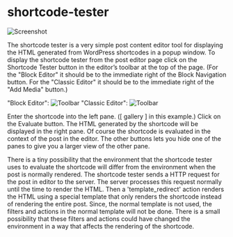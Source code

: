 # shortcode-tester

![Screenshot](https://raw.githubusercontent.com/magenta-cuda/shortcode-tester/master/assets/both-70.png)

The shortcode tester is a very simple post content editor tool for displaying the HTML generated from WordPress shortcodes in a popup window. To display the shortcode tester from the post editor page click on the Shortcode Tester button in the editor’s toolbar at the top of the page. (For the "Block Editor" it should be to the immediate right of the Block Navigation button. For the "Classic Editor" it should be to the immediate right of the "Add Media" button.)

"Block Editor": ![Toolbar](https://raw.githubusercontent.com/magenta-cuda/shortcode-tester/master/assets/toolbar-gutenberg.png)
"Classic Editor": ![Toolbar](https://raw.githubusercontent.com/magenta-cuda/shortcode-tester/master/assets/toolbar-classic.png)

Enter the shortcode into the left pane. (\[ gallery \] in this example.) Click on the Evaluate button. The HTML generated by the shortcode will be displayed in the right pane. Of course the shortcode is evaluated in the context of the post in the editor. The other buttons lets you hide one of the panes to give you a larger view of the other pane.

There is a tiny possibility that the environment that the shortcode tester uses to evaluate the shortcode will differ from the environment when the post is normally rendered. The shortcode tester sends a HTTP request for the post in editor to the server. The server processes this request normally until the time to render the HTML. Then a 'template_redirect' action renders the HTML using a special template that only renders the shortcode instead of rendering the entire post. Since, the normal template is not used, the filters and actions in the normal template will not be done. There is a small possibility that these filters and actions could have changed the environment in a way that affects the rendering of the shortcode.

